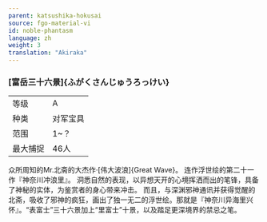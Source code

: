 ```yaml
---
parent: katsushika-hokusai
source: fgo-material-vi
id: noble-phantasm
language: zh
weight: 3
translation: "Akiraka"
---
```


### [富岳三十六景]{ふがくさんじゅうろっけい}

<table>
  <tr><td>等级</td><td>A</td></tr>
  <tr><td>种类</td><td>对军宝具</td></tr>
  <tr><td>范围</td><td>1~？</td></tr>
  <tr><td>最大捕捉</td><td>46人</td></tr>
</table>

众所周知的Mr.北斋的大杰作·[伟大波浪]{Great Wave}。
连作浮世绘的第二十一作『神奈川冲浪里』。
洞悉自然的表现，以异想天开的心境挥洒而出的笔锋，具备了神秘的实体，为鉴赏者的身心带来冲击。
而且，与深渊邪神通讯并获得觉醒的北斋，吸收了邪神的疯狂，画出了独一无二的浮世绘。那就是『神奈川异海里兴怀』。“表富士”三十六景加上“里富士”十景，以及踏足更深境界的禁忌之笔。
